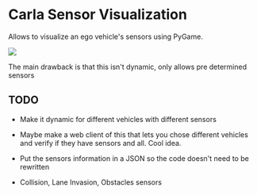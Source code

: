 # Carla Sensor Visualization

Allows to visualize an ego vehicle's sensors using PyGame.

![](gifs/sensor-visualizer.gif)

The main drawback is that this isn't dynamic, only allows pre determined sensors

## TODO

- Make it dynamic for different vehicles with different sensors

- Maybe make a web client of this that lets you chose different vehicles and verify if they have sensors and all. Cool idea.

- Put the sensors information in a JSON so the code doesn't need to be rewritten

- Collision, Lane Invasion, Obstacles sensors